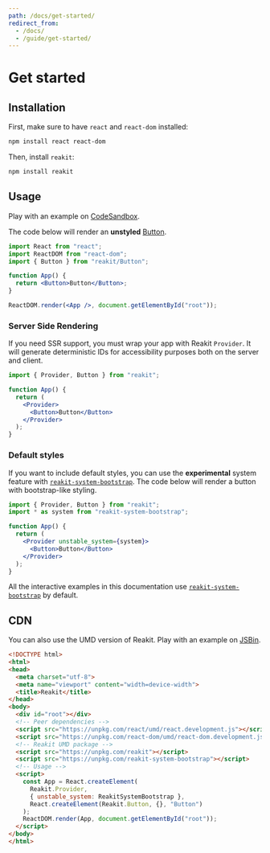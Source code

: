 ```yaml
---
path: /docs/get-started/
redirect_from:
  - /docs/
  - /guide/get-started/
---
```


# Get started

## Installation

First, make sure to have `react` and `react-dom` installed:
```sh
npm install react react-dom
```

Then, install `reakit`:
```sh
npm install reakit
```

## Usage

Play with an example on [CodeSandbox](https://codesandbox.io/s/m4n32vjkoj).

The code below will render an **unstyled** [Button](/docs/button/).

```jsx static
import React from "react";
import ReactDOM from "react-dom";
import { Button } from "reakit/Button";

function App() {
  return <Button>Button</Button>;
}

ReactDOM.render(<App />, document.getElementById("root"));
```

### Server Side Rendering

If you need SSR support, you must wrap your app with Reakit `Provider`. It will generate deterministic IDs for accessibility purposes both on the server and client.

```jsx static
import { Provider, Button } from "reakit";

function App() {
  return (
    <Provider>
      <Button>Button</Button>
    </Provider>
  );
}
```

### Default styles

If you want to include default styles, you can use the **experimental** system feature with [`reakit-system-bootstrap`](https://github.com/reakit/reakit/tree/next/packages/reakit-system-bootstrap#readme). The code below will render a button with bootstrap-like styling.

```jsx static
import { Provider, Button } from "reakit";
import * as system from "reakit-system-bootstrap";

function App() {
  return (
    <Provider unstable_system={system}>
      <Button>Button</Button>
    </Provider>
  );
}
```

All the interactive examples in this documentation use [`reakit-system-bootstrap`](https://github.com/reakit/reakit/tree/next/packages/reakit-system-bootstrap#readme) by default.

## CDN

You can also use the UMD version of Reakit. Play with an example on [JSBin](https://jsbin.com/celiwun/edit?html,output).

```html
<!DOCTYPE html>
<html>
<head>
  <meta charset="utf-8">
  <meta name="viewport" content="width=device-width">
  <title>Reakit</title>
</head>
<body>
  <div id="root"></div>
  <!-- Peer dependencies -->
  <script src="https://unpkg.com/react/umd/react.development.js"></script>
  <script src="https://unpkg.com/react-dom/umd/react-dom.development.js"></script>
  <!-- Reakit UMD package -->
  <script src="https://unpkg.com/reakit"></script>
  <script src="https://unpkg.com/reakit-system-bootstrap"></script>
  <!-- Usage -->
  <script>
    const App = React.createElement(
      Reakit.Provider, 
      { unstable_system: ReakitSystemBootstrap }, 
      React.createElement(Reakit.Button, {}, "Button")
    );
    ReactDOM.render(App, document.getElementById("root"));
  </script>
</body>
</html>
```

